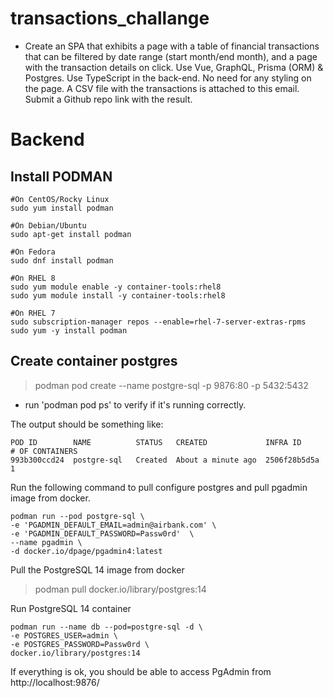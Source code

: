 # transactions_challange

- Create an SPA that exhibits a page with a table of financial transactions that can be filtered by date range (start month/end month), and a page with the transaction details on click. Use Vue, GraphQL, Prisma (ORM) & Postgres. Use TypeScript in the back-end. No need for any styling on the page. A CSV file with the transactions is attached to this email. Submit a Github repo link with the result.

# Backend

## Install PODMAN
>
    #On CentOS/Rocky Linux
    sudo yum install podman

    #On Debian/Ubuntu
    sudo apt-get install podman

    #On Fedora
    sudo dnf install podman

    #On RHEL 8
    sudo yum module enable -y container-tools:rhel8
    sudo yum module install -y container-tools:rhel8

    #On RHEL 7
    sudo subscription-manager repos --enable=rhel-7-server-extras-rpms
    sudo yum -y install podman
>

## Create container postgres
> podman pod create --name postgre-sql -p 9876:80 -p 5432:5432
- run 'podman pod ps' to verify if it's running correctly.

The output should be something like:
> 
    POD ID        NAME          STATUS   CREATED             INFRA ID      # OF CONTAINERS
    993b300ccd24  postgre-sql   Created  About a minute ago  2506f28b5d5a  1
>

Run the following command to pull configure postgres and pull pgadmin image from docker.
> 
    podman run --pod postgre-sql \
    -e 'PGADMIN_DEFAULT_EMAIL=admin@airbank.com' \
    -e 'PGADMIN_DEFAULT_PASSWORD=Passw0rd'  \
    --name pgadmin \
    -d docker.io/dpage/pgadmin4:latest
>

Pull the PostgreSQL 14 image from docker
> podman pull docker.io/library/postgres:14

Run PostgreSQL 14 container
>
    podman run --name db --pod=postgre-sql -d \
    -e POSTGRES_USER=admin \
    -e POSTGRES_PASSWORD=Passw0rd \
    docker.io/library/postgres:14
>

If everything is ok, you should be able to access PgAdmin from 
http://localhost:9876/
